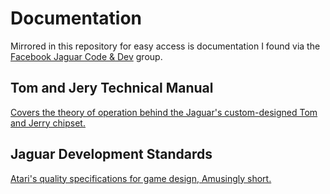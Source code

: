# Documentation

Mirrored in this repository for easy access is documentation I found via the 
[Facebook Jaguar Code & Dev](https://www.facebook.com/Jaguarcoding/files) group.

## Tom and Jery Technical Manual

[Covers the theory of operation behind the Jaguar's custom-designed Tom and Jerry 
chipset.](./jag_v8.pdf)

## Jaguar Development Standards

[Atari's quality specifications for game design, Amusingly short.](./Jaguar_development_standards.pdf)
